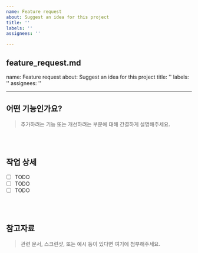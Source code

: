 ```yaml
---
name: Feature request
about: Suggest an idea for this project
title: ''
labels: ''
assignees: ''

---
```


feature_request.md
---
name: Feature request
about: Suggest an idea for this project
title: ''
labels: ''
assignees: ''

---

## 어떤 기능인가요?

> 추가하려는 기능 또는 개선하려는 부분에 대해 간결하게 설명해주세요.

<br><br>
## 작업 상세 

- [ ] TODO
- [ ] TODO
- [ ] TODO

<br><br>
## 참고자료 

> 관련 문서, 스크린샷, 또는 예시 등이 있다면 여기에 첨부해주세요.
